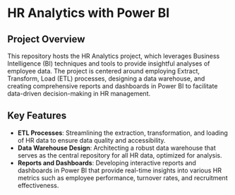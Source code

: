 # HR Analytics with Power BI

## Project Overview

This repository hosts the HR Analytics project, which leverages Business Intelligence (BI) techniques and tools to provide insightful analyses of employee data. The project is centered around employing Extract, Transform, Load (ETL) processes, designing a data warehouse, and creating comprehensive reports and dashboards in Power BI to facilitate data-driven decision-making in HR management.

## Key Features

- **ETL Processes**: Streamlining the extraction, transformation, and loading of HR data to ensure data quality and accessibility.
- **Data Warehouse Design**: Architecting a robust data warehouse that serves as the central repository for all HR data, optimized for analysis.
- **Reports and Dashboards**: Developing interactive reports and dashboards in Power BI that provide real-time insights into various HR metrics such as employee performance, turnover rates, and recruitment effectiveness.
